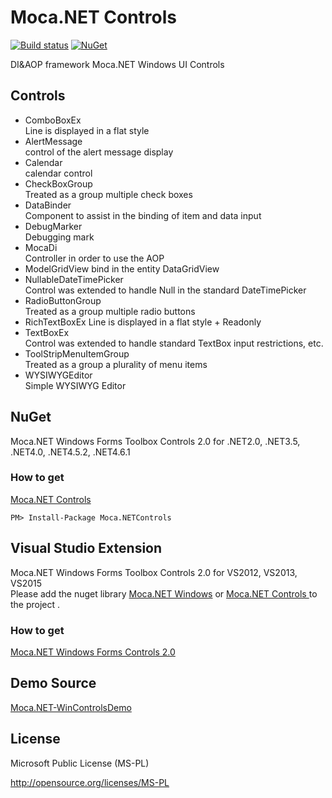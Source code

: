 # Moca.NET Controls

[![Build status](https://ci.appveyor.com/api/projects/status/fl5o0xyd1kaummnq?svg=true)](https://ci.appveyor.com/project/miyabis/mocacontrols)
[![NuGet](https://img.shields.io/nuget/v/Moca.NETControls.svg)](https://www.nuget.org/packages/Moca.NETControls/)

DI&amp;AOP framework Moca.NET Windows UI Controls

## Controls

* ComboBoxEx  
Line is displayed in a flat style
* AlertMessage  
control of the alert message display
* Calendar  
calendar control
* CheckBoxGroup  
Treated as a group multiple check boxes
* DataBinder  
Component to assist in the binding of item and data input
* DebugMarker  
Debugging mark
* MocaDi  
Controller in order to use the AOP
* ModelGridView
bind in the entity DataGridView 
* NullableDateTimePicker  
Control was extended to handle Null in the standard DateTimePicker
* RadioButtonGroup  
Treated as a group multiple radio buttons
* RichTextBoxEx
Line is displayed in a flat style + Readonly
* TextBoxEx  
Control was extended to handle standard TextBox input restrictions, etc.
* ToolStripMenuItemGroup  
Treated as a group a plurality of menu items
* WYSIWYGEditor  
Simple WYSIWYG Editor

## NuGet

Moca.NET Windows Forms Toolbox Controls 2.0 for .NET2.0, .NET3.5, .NET4.0, .NET4.5.2, .NET4.6.1

### How to get

[Moca.NET Controls ](https://www.nuget.org/packages/Moca.NETControls/)
```
PM> Install-Package Moca.NETControls
```


## Visual Studio Extension

Moca.NET Windows Forms Toolbox Controls 2.0 for VS2012, VS2013, VS2015  
Please add the nuget library [Moca.NET Windows](https://www.nuget.org/packages/Moca.NETWin/) or [Moca.NET Controls ](https://www.nuget.org/packages/Moca.NETControls/) to the project .

### How to get

[Moca.NET Windows Forms Controls 2.0](https://visualstudiogallery.msdn.microsoft.com/565e3bf2-48a1-4830-946f-8cf91c1dbcc4)


## Demo Source

[Moca.NET-WinControlsDemo](https://github.com/miyabis/Moca.NET-WinControlsDemo)

## License

Microsoft Public License (MS-PL)

http://opensource.org/licenses/MS-PL
